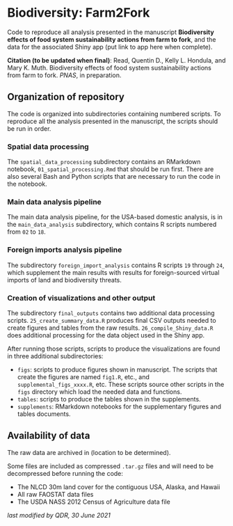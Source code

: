 # Biodiversity: Farm2Fork

Code to reproduce all analysis presented in the manuscript **Biodiversity effects of food system sustainability actions from farm to fork**, and the data for the associated Shiny app (put link to app here when complete).

**Citation (to be updated when final)**: Read, Quentin D., Kelly L. Hondula, and Mary K. Muth. Biodiversity effects of food system sustainability actions from farm to fork. *PNAS*, in preparation.

## Organization of repository

The code is organized into subdirectories containing numbered scripts. To reproduce all the analysis presented in the manuscript, the scripts should be run in order.

### Spatial data processing

The `spatial_data_processing` subdirectory contains an RMarkdown notebook, `01_spatial_processing.Rmd` that should be run first. There are also several Bash and Python scripts that are necessary to run the code in the notebook.

### Main data analysis pipeline

The main data analysis pipeline, for the USA-based domestic analysis, is in the `main_data_analysis` subdirectory, which contains R scripts numbered from `02` to `18`.

### Foreign imports analysis pipeline

The subdirectory `foreign_import_analysis` contains R scripts `19` through `24`, which supplement the main results with results for foreign-sourced virtual imports of land and biodiversity threats.

### Creation of visualizations and other output

The subdirectory `final_outputs` contains two additional data processing scripts. `25_create_summary_data.R` produces final CSV outputs needed to create figures and tables from the raw results. `26_compile_Shiny_data.R` does additional processing for the data object used in the Shiny app.

After running those scripts, scripts to produce the visualizations are found in three additional subdirectories:

- `figs`: scripts to produce figures shown in manuscript. The scripts that create the figures are named `fig1.R`, etc., and `supplemental_figs_xxxx.R`, etc. These scripts source other scripts in the `figs` directory which load the needed data and functions.
- `tables`: scripts to produce the tables shown in the supplements.
- `supplements`: RMarkdown notebooks for the supplementary figures and tables documents.

## Availability of data

The raw data are archived in (location to be determined).

Some files are included as compressed `.tar.gz` files and will need to be decompressed before running the code:

- The NLCD 30m land cover for the contiguous USA, Alaska, and Hawaii
- All raw FAOSTAT data files
- The USDA NASS 2012 Census of Agriculture data file

*last modified by QDR, 30 June 2021*
